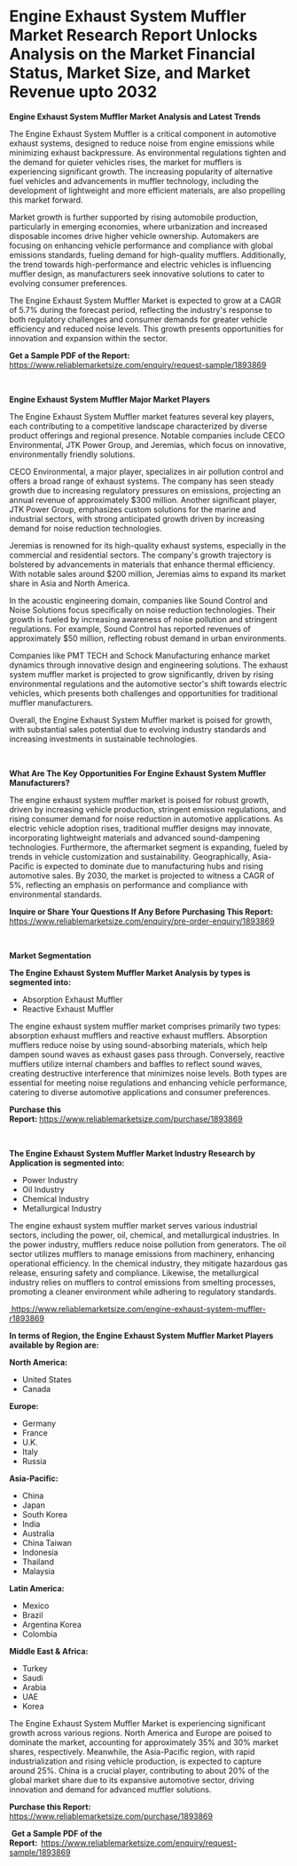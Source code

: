 <p><h1>Engine Exhaust System Muffler Market Research Report Unlocks Analysis on the Market Financial Status, Market Size, and Market Revenue upto 2032</h1></p><p><strong>Engine Exhaust System Muffler Market Analysis and Latest Trends</strong></p>
<p><p>The Engine Exhaust System Muffler is a critical component in automotive exhaust systems, designed to reduce noise from engine emissions while minimizing exhaust backpressure. As environmental regulations tighten and the demand for quieter vehicles rises, the market for mufflers is experiencing significant growth. The increasing popularity of alternative fuel vehicles and advancements in muffler technology, including the development of lightweight and more efficient materials, are also propelling this market forward.</p><p>Market growth is further supported by rising automobile production, particularly in emerging economies, where urbanization and increased disposable incomes drive higher vehicle ownership. Automakers are focusing on enhancing vehicle performance and compliance with global emissions standards, fueling demand for high-quality mufflers. Additionally, the trend towards high-performance and electric vehicles is influencing muffler design, as manufacturers seek innovative solutions to cater to evolving consumer preferences.</p><p>The Engine Exhaust System Muffler Market is expected to grow at a CAGR of 5.7% during the forecast period, reflecting the industry's response to both regulatory challenges and consumer demands for greater vehicle efficiency and reduced noise levels. This growth presents opportunities for innovation and expansion within the sector.</p></p>
<p><strong>Get a Sample PDF of the Report:&nbsp;</strong> <a href="https://www.reliablemarketsize.com/enquiry/request-sample/1893869?utm_campaign=2471&utm_medium=2&utm_source=Github&utm_content=ia&utm_term=12042025&utm_id=engine-exhaust-system-muffler">https://www.reliablemarketsize.com/enquiry/request-sample/1893869</a></p>
<p>&nbsp;</p>
<p><strong>Engine Exhaust System Muffler Major Market Players</strong></p>
<p><p>The Engine Exhaust System Muffler market features several key players, each contributing to a competitive landscape characterized by diverse product offerings and regional presence. Notable companies include CECO Environmental, JTK Power Group, and Jeremias, which focus on innovative, environmentally friendly solutions.</p><p>CECO Environmental, a major player, specializes in air pollution control and offers a broad range of exhaust systems. The company has seen steady growth due to increasing regulatory pressures on emissions, projecting an annual revenue of approximately $300 million. Another significant player, JTK Power Group, emphasizes custom solutions for the marine and industrial sectors, with strong anticipated growth driven by increasing demand for noise reduction technologies.</p><p>Jeremias is renowned for its high-quality exhaust systems, especially in the commercial and residential sectors. The company's growth trajectory is bolstered by advancements in materials that enhance thermal efficiency. With notable sales around $200 million, Jeremias aims to expand its market share in Asia and North America.</p><p>In the acoustic engineering domain, companies like Sound Control and Noise Solutions focus specifically on noise reduction technologies. Their growth is fueled by increasing awareness of noise pollution and stringent regulations. For example, Sound Control has reported revenues of approximately $50 million, reflecting robust demand in urban environments.</p><p>Companies like PMT TECH and Schock Manufacturing enhance market dynamics through innovative design and engineering solutions. The exhaust system muffler market is projected to grow significantly, driven by rising environmental regulations and the automotive sector's shift towards electric vehicles, which presents both challenges and opportunities for traditional muffler manufacturers.</p><p>Overall, the Engine Exhaust System Muffler market is poised for growth, with substantial sales potential due to evolving industry standards and increasing investments in sustainable technologies.</p></p>
<p>&nbsp;</p>
<p><strong>What Are The Key Opportunities For Engine Exhaust System Muffler Manufacturers?</strong></p>
<p><p>The engine exhaust system muffler market is poised for robust growth, driven by increasing vehicle production, stringent emission regulations, and rising consumer demand for noise reduction in automotive applications. As electric vehicle adoption rises, traditional muffler designs may innovate, incorporating lightweight materials and advanced sound-dampening technologies. Furthermore, the aftermarket segment is expanding, fueled by trends in vehicle customization and sustainability. Geographically, Asia-Pacific is expected to dominate due to manufacturing hubs and rising automotive sales. By 2030, the market is projected to witness a CAGR of 5%, reflecting an emphasis on performance and compliance with environmental standards.</p></p>
<p><strong>Inquire or Share Your Questions If Any Before Purchasing This Report:</strong> <a href="https://www.reliablemarketsize.com/enquiry/pre-order-enquiry/1893869?utm_campaign=2471&utm_medium=2&utm_source=Github&utm_content=ia&utm_term=12042025&utm_id=engine-exhaust-system-muffler">https://www.reliablemarketsize.com/enquiry/pre-order-enquiry/1893869</a></p>
<p>&nbsp;</p>
<p><strong>Market Segmentation</strong></p>
<p><strong>The Engine Exhaust System Muffler Market Analysis by types is segmented into:</strong></p>
<p><ul><li>Absorption Exhaust Muffler</li><li>Reactive Exhaust Muffler</li></ul></p>
<p><p>The engine exhaust system muffler market comprises primarily two types: absorption exhaust mufflers and reactive exhaust mufflers. Absorption mufflers reduce noise by using sound-absorbing materials, which help dampen sound waves as exhaust gases pass through. Conversely, reactive mufflers utilize internal chambers and baffles to reflect sound waves, creating destructive interference that minimizes noise levels. Both types are essential for meeting noise regulations and enhancing vehicle performance, catering to diverse automotive applications and consumer preferences.</p></p>
<p><strong>Purchase this Report:&nbsp;</strong><a href="https://www.reliablemarketsize.com/purchase/1893869?utm_campaign=2471&utm_medium=2&utm_source=Github&utm_content=ia&utm_term=12042025&utm_id=engine-exhaust-system-muffler">https://www.reliablemarketsize.com/purchase/1893869</a></p>
<p>&nbsp;</p>
<p><strong>The Engine Exhaust System Muffler Market Industry Research by Application is segmented into:</strong></p>
<p><ul><li>Power Industry</li><li>Oil Industry</li><li>Chemical Industry</li><li>Metallurgical Industry</li></ul></p>
<p><p>The engine exhaust system muffler market serves various industrial sectors, including the power, oil, chemical, and metallurgical industries. In the power industry, mufflers reduce noise pollution from generators. The oil sector utilizes mufflers to manage emissions from machinery, enhancing operational efficiency. In the chemical industry, they mitigate hazardous gas release, ensuring safety and compliance. Likewise, the metallurgical industry relies on mufflers to control emissions from smelting processes, promoting a cleaner environment while adhering to regulatory standards.</p></p>
<p><a href="https://www.reliablemarketsize.com/engine-exhaust-system-muffler-r1893869?utm_campaign=2471&utm_medium=2&utm_source=Github&utm_content=ia&utm_term=12042025&utm_id=engine-exhaust-system-muffler">&nbsp;https://www.reliablemarketsize.com/engine-exhaust-system-muffler-r1893869</a></p>
<p><strong>In terms of Region, the Engine Exhaust System Muffler Market Players available by Region are:</strong></p>
<p>
    <p> <strong> North America: </strong>
        <ul>
            <li>United States</li>
            <li>Canada</li>
        </ul>
        </p> 
    <p> <strong> Europe: </strong>
        <ul>
            <li>Germany</li>
            <li>France</li>
            <li>U.K.</li>
            <li>Italy</li>
            <li>Russia</li>
        </ul>
        </p> 
    <p> <strong> Asia-Pacific: </strong>
        <ul>
            <li>China</li>
            <li>Japan</li>
            <li>South Korea</li>
            <li>India</li>
            <li>Australia</li>
            <li>China Taiwan</li>
            <li>Indonesia</li>
            <li>Thailand</li>
            <li>Malaysia</li>
        </ul>
        </p> 
    <p> <strong> Latin America: </strong>
        <ul>
            <li>Mexico</li>
            <li>Brazil</li>
            <li>Argentina Korea</li>
            <li>Colombia</li>
        </ul>
        </p> 
    <p> <strong> Middle East & Africa: </strong>
        <ul>
            <li>Turkey</li>
            <li>Saudi</li>
            <li>Arabia</li>
            <li>UAE</li>
            <li>Korea</li>
        </ul>
    </p>
    </p>
<p><p>The Engine Exhaust System Muffler Market is experiencing significant growth across various regions. North America and Europe are poised to dominate the market, accounting for approximately 35% and 30% market shares, respectively. Meanwhile, the Asia-Pacific region, with rapid industrialization and rising vehicle production, is expected to capture around 25%. China is a crucial player, contributing to about 20% of the global market share due to its expansive automotive sector, driving innovation and demand for advanced muffler solutions.</p></p>
<p><strong>Purchase this Report: </strong><a href="https://www.reliablemarketsize.com/purchase/1893869?utm_campaign=2471&utm_medium=2&utm_source=Github&utm_content=ia&utm_term=12042025&utm_id=engine-exhaust-system-muffler">https://www.reliablemarketsize.com/purchase/1893869</a></p>
<p>&nbsp;<strong>Get a Sample PDF of the Report:&nbsp;&nbsp;</strong><a href="https://www.reliablemarketsize.com/enquiry/request-sample/1893869?utm_campaign=2471&utm_medium=2&utm_source=Github&utm_content=ia&utm_term=12042025&utm_id=engine-exhaust-system-muffler">https://www.reliablemarketsize.com/enquiry/request-sample/1893869</a></p>
<p><strong></strong></p>
<p><p></p><p></p><p></p></p>